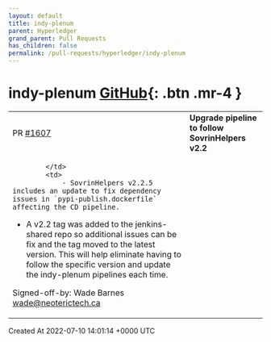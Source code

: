 ```yaml
---
layout: default
title: indy-plenum
parent: Hyperledger
grand_parent: Pull Requests
has_children: false
permalink: /pull-requests/hyperledger/indy-plenum
---
```


# indy-plenum <span class="fs-3 right-align">[GitHub](https://github.com/hyperledger/indy-plenum){: .btn .mr-4 }</span>


<div>
    <table>
        <tr>
            <td>
                PR <a href="https://github.com/hyperledger/indy-plenum/pull/1607" class=".btn">#1607</a>
            </td>
            <td>
                <b>
                    Upgrade pipeline to follow SovrinHelpers v2.2
                </b>
            </td>
        </tr>
        <tr>
            <td>
                
            </td>
            <td>
                - SovrinHelpers v2.2.5 includes an update to fix dependency issues in `pypi-publish.dockerfile` affecting the CD pipeline.
- A v2.2 tag was added to the jenkins-shared repo so additional issues can be fix and the tag moved to the latest version.  This will help eliminate having to follow the specific version and update the indy-plenum pipelines each time.

Signed-off-by: Wade Barnes <wade@neoterictech.ca>
            </td>
        </tr>
    </table>
    <div class="right-align">
        Created At 2022-07-10 14:01:14 +0000 UTC
    </div>
</div>

